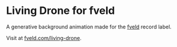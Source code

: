 # Living Drone for fveld

A generative background animation made for the [fveld](https://fveld.com/) record label.

Visit at [fveld.com/living-drone](https://fveld.com/living-drone).